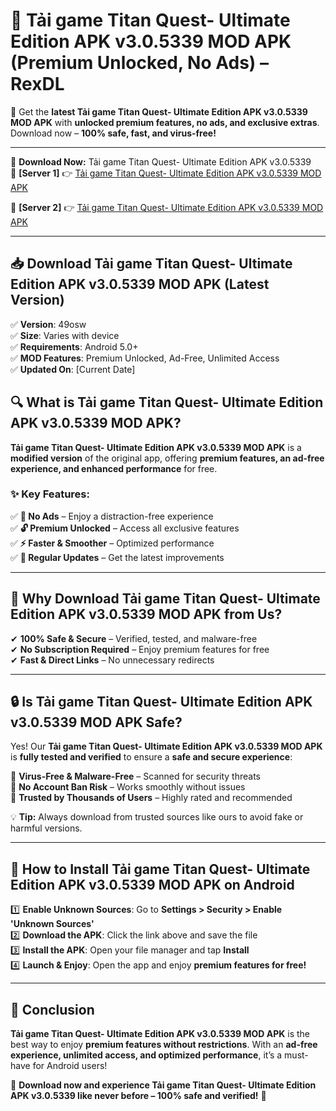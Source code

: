 # 🚀 Tải game Titan Quest- Ultimate Edition APK v3.0.5339 MOD APK (Premium Unlocked, No Ads) – RexDL 

🎯 Get the **latest Tải game Titan Quest- Ultimate Edition APK v3.0.5339 MOD APK** with **unlocked premium features, no ads, and exclusive extras**. Download now – **100% safe, fast, and virus-free!**  

---

🔽 **Download Now:** Tải game Titan Quest- Ultimate Edition APK v3.0.5339  
🔹 **[Server 1]** 👉 [Tải game Titan Quest- Ultimate Edition APK v3.0.5339 MOD APK](https://apkcomod.com?title=Tải_game_Titan_Quest-_Ultimate_Edition_APK_v3.0.5339)  

🔹 **[Server 2]** 👉 [Tải game Titan Quest- Ultimate Edition APK v3.0.5339 MOD APK](https://apkcomod.com?title=Tải_game_Titan_Quest-_Ultimate_Edition_APK_v3.0.5339)  

---
## 📥 Download Tải game Titan Quest- Ultimate Edition APK v3.0.5339 MOD APK (Latest Version)  

✅ **Version**: 49osw  
✅ **Size**: Varies with device  
✅ **Requirements**: Android 5.0+  
✅ **MOD Features**: Premium Unlocked, Ad-Free, Unlimited Access  
✅ **Updated On**: [Current Date]  

## 🔍 What is Tải game Titan Quest- Ultimate Edition APK v3.0.5339 MOD APK?  

**Tải game Titan Quest- Ultimate Edition APK v3.0.5339 MOD APK** is a **modified version** of the original app, offering **premium features, an ad-free experience, and enhanced performance** for free.  

### ✨ Key Features:  

✅ **🚫 No Ads** – Enjoy a distraction-free experience  
✅ **🔓 Premium Unlocked** – Access all exclusive features  
✅ **⚡ Faster & Smoother** – Optimized performance  
✅ **🔄 Regular Updates** – Get the latest improvements  

---

## 🌟 Why Download Tải game Titan Quest- Ultimate Edition APK v3.0.5339 MOD APK from Us?  

✔ **100% Safe & Secure** – Verified, tested, and malware-free  
✔ **No Subscription Required** – Enjoy premium features for free  
✔ **Fast & Direct Links** – No unnecessary redirects  

---

## 🔒 Is Tải game Titan Quest- Ultimate Edition APK v3.0.5339 MOD APK Safe?  

Yes! Our **Tải game Titan Quest- Ultimate Edition APK v3.0.5339 MOD APK** is **fully tested and verified** to ensure a **safe and secure experience**:  

🔹 **Virus-Free & Malware-Free** – Scanned for security threats  
🔹 **No Account Ban Risk** – Works smoothly without issues  
🔹 **Trusted by Thousands of Users** – Highly rated and recommended  

💡 **Tip:** Always download from trusted sources like ours to avoid fake or harmful versions.  

---

## 📲 How to Install Tải game Titan Quest- Ultimate Edition APK v3.0.5339 MOD APK on Android  

1️⃣ **Enable Unknown Sources**: Go to **Settings > Security > Enable 'Unknown Sources'**  
2️⃣ **Download the APK**: Click the link above and save the file  
3️⃣ **Install the APK**: Open your file manager and tap **Install**  
4️⃣ **Launch & Enjoy**: Open the app and enjoy **premium features for free!**  

---

## 🚀 Conclusion  

**Tải game Titan Quest- Ultimate Edition APK v3.0.5339 MOD APK** is the best way to enjoy **premium features without restrictions**. With an **ad-free experience, unlimited access, and optimized performance**, it’s a must-have for Android users!  

🔻 **Download now and experience Tải game Titan Quest- Ultimate Edition APK v3.0.5339 like never before – 100% safe and verified!** 🔻  
